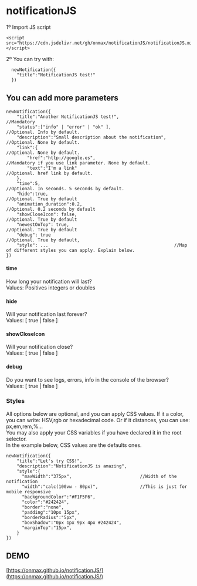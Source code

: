 # notificationJS
1º Import JS script <br /> 
```
<script src="https://cdn.jsdelivr.net/gh/onmax/notificationJS/notificationJS.min.js"></script>
```
2º You can try with: <br />
```
  newNotification({
    "title":"NotificationJS test!"
  })
```

## You can add more parameters
```
newNotification({
    "title":"Another NotificationJS test!",                     //Mandatory
    "status":["info" | "error" | "ok" ],                        //Optional. Info by default.
    "description":"Small description about the notification",   //Optional. None by default.    
    "link":{                                                    //Optional. None by default.
        "href":"http://google.es",                              //Mandatory if you use link parameter. None by default. 
        "text":"I'm a link"                                     //Optional. href link by default.
    },
    "time":5,                                                   //Optional. In seconds. 5 seconds by default.
    "hide":true,                                                //Optional. True by default
    "animation_duration":0.2,                                   //Optional. 0.2 seconds by default
    "showCloseIcon": false,                                     //Optional. True by default
    "newestOnTop": true,                                        //Optional. True by default
    "debug": true                                               //Optional. True by default,
    "style": ...                                                //Map of different styles you can apply. Explain below.
})
```

#### time
How long your notification will last?<br />
Values: Positives integers or doubles


#### hide
Will your notification last forever? <br />
Values: [ true | false ]

#### showCloseIcon
Will your notification close? <br />
Values: [ true | false ]

#### debug
Do you want to see logs, errors, info in the console of the browser? <br />
Values: [ true | false ]

### Styles
All options below are optional, and you can apply CSS values. If it a color, you can write: HSV,rgb or hexadecimal code. Or if it distances, you can use: px,em,rem,%... <br />
You may also apply your CSS variables if you have declared it in the root selector.<br />
In the example below, CSS values are the defaults ones.

```
newNotification({
    "title":"Let's try CSS!",
    "description":"NotificationJS is amazing",
    "style":{
      "maxWidth":"375px",                          //Width of the notification      
      "width":"calc(100vw - 80px)",                //This is just for mobile responsive                   
      "backgroundColor":"#F1F5F6",                
      "color":"#242424",                           
      "border":"none",                             
      "padding":"10px 15px",                         
      "borderRadius":"5px",                        
      "boxShadow":"0px 1px 9px 4px #242424",                          
      "marginTop":"15px",                         
    } 
})
```

## DEMO
[https://onmax.github.io/notificationJS/](https://onmax.github.io/notificationJS/)

